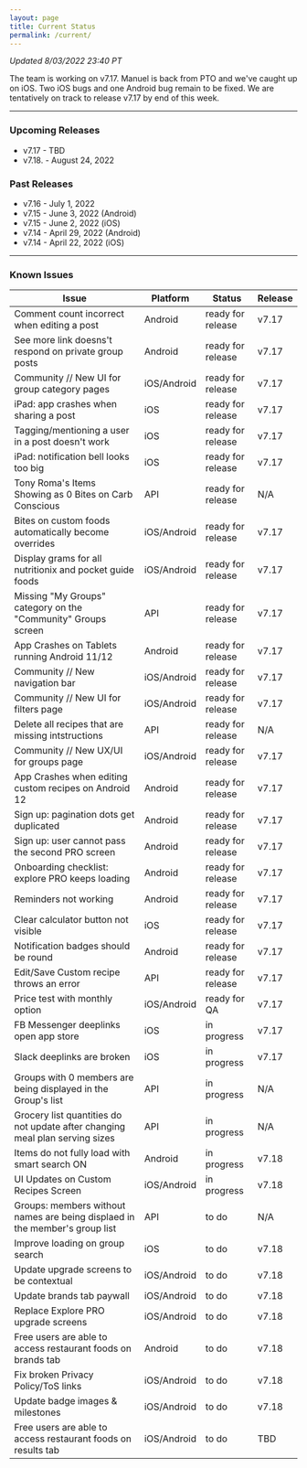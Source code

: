 ```yaml
---
layout: page
title: Current Status
permalink: /current/
---
```


_Updated 8/03/2022 23:40 PT_

The team is working on v7.17. Manuel is back from PTO and we've caught up on iOS. Two iOS bugs and one Android bug remain to be fixed. We are tentatively on track to release v7.17 by end of this week.

***

### Upcoming Releases
- v7.17   - TBD
- v7.18.  - August 24, 2022
 
### Past Releases
- v7.16   - July 1, 2022
- v7.15   - June 3, 2022 (Android)
- v7.15   - June 2, 2022 (iOS)
- v7.14   - April 29, 2022 (Android)
- v7.14   - April 22, 2022 (iOS)

***

### Known Issues

|Issue                          |Platform   | Status    | Release           |
| ---                           | ---       | ---       | ---               |
|Comment count incorrect when editing a post|Android|ready for release| v7.17|
|See more link doesns't respond on private group posts|Android|ready for release| v7.17|
|Community // New UI for group category pages|iOS/Android |ready for release| v7.17|
|iPad: app crashes when sharing a post|iOS |ready for release| v7.17|
|Tagging/mentioning a user in a post doesn't work|iOS |ready for release| v7.17|
|iPad: notification bell looks too big|iOS |ready for release| v7.17|
|Tony Roma's Items Showing as 0 Bites on Carb Conscious|API|ready for release| N/A|
|Bites on custom foods automatically become overrides|iOS/Android|ready for release| v7.17|
|Display grams for all nutritionix and pocket guide foods|iOS/Android|ready for release| v7.17|
|Missing "My Groups" category on the "Community" Groups screen|API|ready for release| v7.17|
|App Crashes on Tablets running Android 11/12 |Android |ready for release| v7.17|
|Community // New navigation bar|iOS/Android|ready for release| v7.17|
|Community // New UI for filters page|iOS/Android |ready for release| v7.17|
|Delete all recipes that are missing intstructions|API|ready for release| N/A|
|Community // New UX/UI for groups page|iOS/Android |ready for release| v7.17|
|App Crashes when editing custom recipes on Android 12 |Android |ready for release| v7.17|
|Sign up: pagination dots get duplicated |Android |ready for release| v7.17|
|Sign up: user cannot pass the second PRO screen |Android |ready for release| v7.17|
|Onboarding checklist: explore PRO keeps loading |Android |ready for release| v7.17|
|Reminders not working|Android|ready for release| v7.17|
|Clear calculator button not visible|iOS|ready for release| v7.17|
|Notification badges should be round|Android|ready for release| v7.17|
|Edit/Save Custom recipe throws an error|API|ready for release| v7.17|
|Price test with monthly option|iOS/Android|ready for QA| v7.17|
|FB Messenger deeplinks open app store|iOS|in progress| v7.17|
|Slack deeplinks are broken|iOS|in progress| v7.17|
|Groups with 0 members are being displayed in the Group's list |API |in progress| N/A|
|Grocery list quantities do not update after changing meal plan serving sizes|API|in progress| N/A|
|Items do not fully load with smart search ON |Android |in progress| v7.18|
|UI Updates on Custom Recipes Screen |iOS/Android |in progress| v7.18|
|Groups: members without names are being displaed in the member's group list|API|to do| N/A|
|Improve loading on group search |iOS |to do| v7.18|
|Update upgrade screens to be contextual |iOS/Android |to do| v7.18|
|Update brands tab paywall |iOS/Android |to do| v7.18|
|Replace Explore PRO upgrade screens |iOS/Android |to do| v7.18|
|Free users are able to access restaurant foods on brands tab|Android |to do| v7.18|
|Fix broken Privacy Policy/ToS links |iOS/Android |to do| v7.18|
|Update badge images & milestones |iOS/Android |to do| v7.18|
|Free users are able to access restaurant foods on results tab|iOS/Android |to do| TBD|
